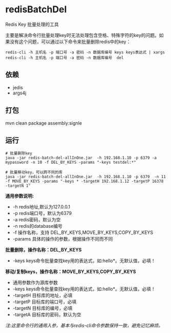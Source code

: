 # redisBatchDel
Redis Key 批量处理的工具

主要是解决命令行批量处理key时无法处理包含空格、特殊字符的key的问题。如果没有这个问题，可以通过以下命令来批量删除redis中的key：
```
redis-cli -h 主机名 -p 端口号 -a 密码 -n 数据库编号 keys keys表达式 | xargs redis-cli -h 主机名 -p 端口号 -a 密码 -n 数据库编号  del
```


## 依赖
- jedis
- args4j

## 打包
mvn clean package assembly:signle

## 运行
```
# 批量删除key
java -jar redis-batch-del-allInOne.jar  -h 192.168.1.10 -p 6379 -a mypassword -n 10 -f DEL_BY_KEYS -params "-keys testdel:*"

# 批量移动key，可以跨不同的库
java -jar redis-batch-del-allInOne.jar  -h 192.168.1.10 -p 6379  -n 11 -f MOVE_BY_KEYS -params "-keys * -targetH 192.168.1.12 -targetP 16378 -targetN 1"
```
**通用参数说明:**
- -h redis地址,默认为127.0.0.1
- -p redis端口号，默认为6379
- -a redis密码，默认为空
- -n redis的database编号
- -f 操作名称，支持 DEL_BY_KEYS,MOVE_BY_KEYS,COPY_BY_KEYS
- -params 具体的操作的参数，根据操作不同而不同

**批量删除，操作名称：DEL_BY_KEYS**
- -keys keys命令批量查找key用的表达式，如:hello*。无默认值，必填！


**移动/复制keys，操作名称：MOVE_BY_KEYS,COPY_BY_KEYS**
- 通用参数作为源库参数
- -keys keys命令批量查找key用的表达式，如:hello*。无默认值，必填！
- -targetH 目标库的地址，必填
- -targetP 目标库的端口号，必填
- -targetN 目标库的编号，必填
- -targetA 目标库的密码，默认为空

*注:这里命令行的通用入参，基本与redis-cli命令参数保持一致，避免记忆麻烦。*
